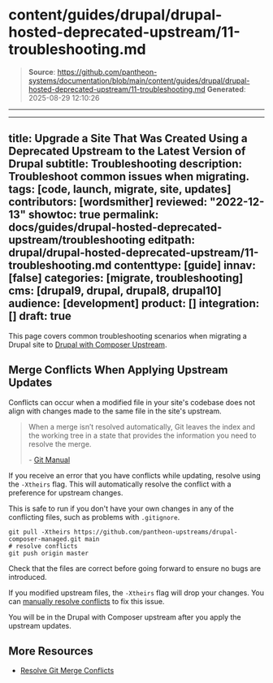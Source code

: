 # content/guides/drupal/drupal-hosted-deprecated-upstream/11-troubleshooting.md

> **Source**: https://github.com/pantheon-systems/documentation/blob/main/content/guides/drupal/drupal-hosted-deprecated-upstream/11-troubleshooting.md
> **Generated**: 2025-08-29 12:10:26

---

---
title: Upgrade a Site That Was Created Using a Deprecated Upstream to the Latest Version of Drupal
subtitle: Troubleshooting
description: Troubleshoot common issues when migrating.
tags: [code, launch, migrate, site, updates]
contributors: [wordsmither]
reviewed: "2022-12-13"
showtoc: true
permalink: docs/guides/drupal-hosted-deprecated-upstream/troubleshooting
editpath: drupal/drupal-hosted-deprecated-upstream/11-troubleshooting.md
contenttype: [guide]
innav: [false]
categories: [migrate, troubleshooting]
cms: [drupal9, drupal, drupal8, drupal10]
audience: [development]
product: []
integration: []
draft: true
---

This page covers common troubleshooting scenarios when migrating a Drupal site to [Drupal with Composer Upstream](/guides/integrated-composer#get-started-with-integrated-composer).

## Merge Conflicts When Applying Upstream Updates

Conflicts can occur when a modified file in your site's codebase does not align with changes made to the same file in the site's upstream.

> When a merge isn’t resolved automatically, Git leaves the index and the working tree in a state that provides the information you need to resolve the merge.
>
> \- [Git Manual](https://www.kernel.org/pub/software/scm/git/docs/)

If you receive an error that you have conflicts while updating, resolve using the `-Xtheirs` flag. This will automatically resolve the conflict with a preference for upstream changes.

This is safe to run if you don't have your own changes in any of the conflicting files, such as problems with `.gitignore`.

```bash{promptUser: user}
git pull -Xtheirs https://github.com/pantheon-upstreams/drupal-composer-managed.git main
# resolve conflicts
git push origin master
```

Check that the files are correct before going forward to ensure no bugs are introduced.

If you modified upstream files, the `-Xtheirs` flag will drop your changes. You can [manually resolve conflicts](/guides/git/resolve-merge-conflicts#manually-resolve-conflicts) to fix this issue.

You will be in the Drupal with Composer upstream after you apply the upstream updates.

## More Resources

- [Resolve Git Merge Conflicts](/guides/git/resolve-merge-conflicts)
